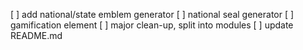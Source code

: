[ ] add national/state emblem generator
[ ] national seal generator
[ ] gamification element
[ ] major clean-up, split into modules
[ ] update README.md